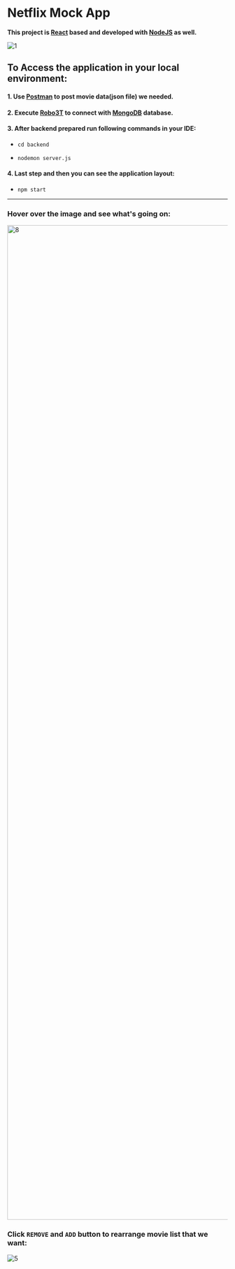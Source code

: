 # Netflix Mock App

**This project is [React](https://github.com/facebook/create-react-app) based and developed with [NodeJS](https://github.com/nodejs/node) as well.**

![1](https://user-images.githubusercontent.com/54943321/120403446-315df180-c312-11eb-9947-e1c64759ae21.png)

## To Access the application in your local environment:

#### 1. Use [Postman](https://www.postman.com/downloads/) to post movie data(json file) we needed.

#### 2. Execute [Robo3T](https://robomongo.org/) to connect with [MongoDB](https://www.mongodb.com/) database.

#### 3. After backend prepared run following commands in your IDE: 
- `cd backend`

- `nodemon server.js`

#### 4. Last step and then you can see the application layout: 
- `npm start`



-----------------------------
### Hover over the image and see what's going on:
<img width="2276" alt="8" src="https://user-images.githubusercontent.com/54943321/120404644-cd88f800-c314-11eb-9eaf-29a61318b83e.png">


### Click `REMOVE` and `ADD` button to rearrange movie list that we want:
![5](https://user-images.githubusercontent.com/54943321/120403655-9e718700-c312-11eb-8237-a121e5f93f1e.png)






